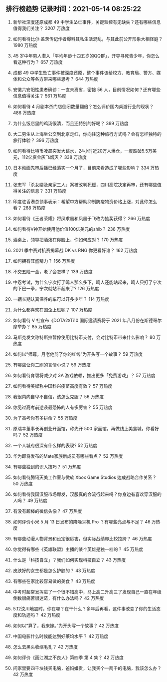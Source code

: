 
## 排行榜趋势 记录时间：2021-05-14 08:25:22
  
  1. 新华社深度还原成都 49 中学生坠亡事件，关键监控有无缺失？还有哪些信息值得我们关注？ 3207 万热度
    
  2. 如何看待比尔·盖茨传记作者爆料其私生活混乱，与其此前公开形象大相径庭？ 1980 万热度
    
  3. 45 岁中年男人潜入「平均年龄十四五岁的QQ群」，开导寻死青少年，你怎么看这种行为？ 657 万热度
    
  4. 成都 49 中学生坠亡事件被深度还原，整个事件该给校方、教育局、警方、媒体和公众等各方带来哪些思考？ 644 万热度
    
  5. 安徽六安阳性患者确诊：一直未离省，密接 56 人，目前情况如何？还有哪些信息值得关注？ 561 万热度
    
  6. 如何看待 4 月剧本杀门店倒闭数量翻倍？怎么评价国内桌游行业的现状？ 486 万热度
    
  7. 为什么饭店里的鸡汤很清，而且还特别的好喝？ 399 万热度
    
  8. 大二男生从上海坐公交到北京走红，你向往这种旅行方式吗？会有怎样独特的旅行体验？ 396 万热度
    
  9. 如何看待比特币凌晨突发大跳水，24小时近20万人爆仓，一度跌破5.5万美元，112亿资金灰飞烟灭？ 338 万热度
    
  10. 日本动画先审后播已经落实一个月了，目前来看造成了哪些影响？ 334 万热度
    
  11. 张志军「杀女婿及亲家三人」案被改判死缓，四川高院决定再审，还有哪些值得关注的信息？ 331 万热度
    
  12. 印度驻香港总领事表示：希望中方帮助抑制防疫物资价格上涨，对此你怎么看？ 268 万热度
    
  13. 如何看待《王者荣耀》将凤求凰和凤凰于飞改为抽奖获得？ 266 万热度
    
  14. 如何看待V神开始使用他价值100亿美元的shib？ 236 万热度
    
  15. 酒桌上，领导把酒泼在你脸上，你如何应对？ 170 万热度
    
  16. 2021 季中赛对抗赛揭幕战 DK vs RNG 你更看好谁？ 162 万热度
    
  17. 如何拥有旺盛精力？ 156 万热度
    
  18. 不交五险一金，老了会怎样？ 139 万热度
    
  19. 中忍考试，为什么宁次打了鸣人那么多下，鸣人还能站起来，鸣人只打了宁次的下巴一拳，宁次就站不起来了? 126 万热度
    
  20. 一辆长期认真保养的车可以开多少年？ 114 万热度
    
  21. 为什么都喜欢在国企上班呢？ 107 万热度
    
  22. 如何看待 V 社宣布《DOTA2》Ti10 国际邀请赛将于 2021 年八月份在斯德哥尔摩举办？ 85 万热度
    
  23. 马斯克发文称特斯拉暂停使用比特币支付，会对比特币带来什么影响？ 80 万热度
    
  24. 如何以“师尊，月老他剪了你的红线”为开头写一个故事？ 59 万热度
    
  25. 有哪些让你二刷的言情小说？ 59 万热度
    
  26. 如何看待育碧将减少对 3A 游戏依赖，推出更多「免费游戏」？ 57 万热度
    
  27. 如何看待美媒称中国科兴疫苗高度有效？ 57 万热度
    
  28. 我很内向自卑不自信，该怎么克服？ 56 万热度
    
  29. 你见过高考前逆袭最恐怖的人有多厉害？ 55 万热度
    
  30. 为了高考你有多拼命？ 55 万热度
    
  31. 原瑞幸董事长再创业开面馆，称先开 500 家面馆，再做线上美食城，你看好吗？ 52 万热度
    
  32. 一个人城府很深有什么样的表现? 52 万热度
    
  33. 华为即将发布的Mate家族新成员有哪些看点？ 52 万热度
    
  34. 有哪些独到的识人技巧？ 51 万热度
    
  35. 如何看待腾讯天美工作室与微软 Xbox Game Studios 达成战略合作关系？ 50 万热度
    
  36. 如何看待我国汉服市场爆发，汉服真的会流行起来吗？你身边有喜欢穿汉服的人吗？ 49 万热度
    
  37. 有没有超棒的微信头像？ 47 万热度
    
  38. 如何评价小米 5 月 13 日发布的降噪耳机 Pro ？有哪些亮点与不足？ 46 万热度
    
  39. 有哪些动漫人物背景和设定很厉害，但实际战绩却比较拉跨？ 46 万热度
    
  40. 你觉得有哪些《英雄联盟》主播的某个英雄是独一档的？ 45 万热度
    
  41. 什么是「科技自立」？我们如何实现科技自立？ 43 万热度
    
  42. 皮肤好的女生都是怎么护肤的？ 43 万热度
    
  43. 有哪些在家比较容易做的美食？ 43 万热度
    
  44. 中考时超常发挥进了一个很不错高中，马上高二升高三了发现自己一直在年级倒数很痛苦很迷茫，有什么办法吗？ 42 万热度
    
  45. 5.12汶川地震时，你在哪？在干什么？多年后再看，这件事改变了你的生活态度和轨迹吗？ 42 万热度
    
  46. 如何以“算了，我来嫁。”为开头写一个故事？ 42 万热度
    
  47. 中国电影什么时候能达到好莱坞水平？ 42 万热度
    
  48. 怎么去黑头收缩毛孔？ 42 万热度
    
  49. 如何评价《画江湖之不良人》第四季 第 4 集？ 42 万热度
    
  50. 问家里要四千块钱买电脑，爸妈嫌贵，让我买个一两千的电脑，我该怎么办？ 42 万热度
    